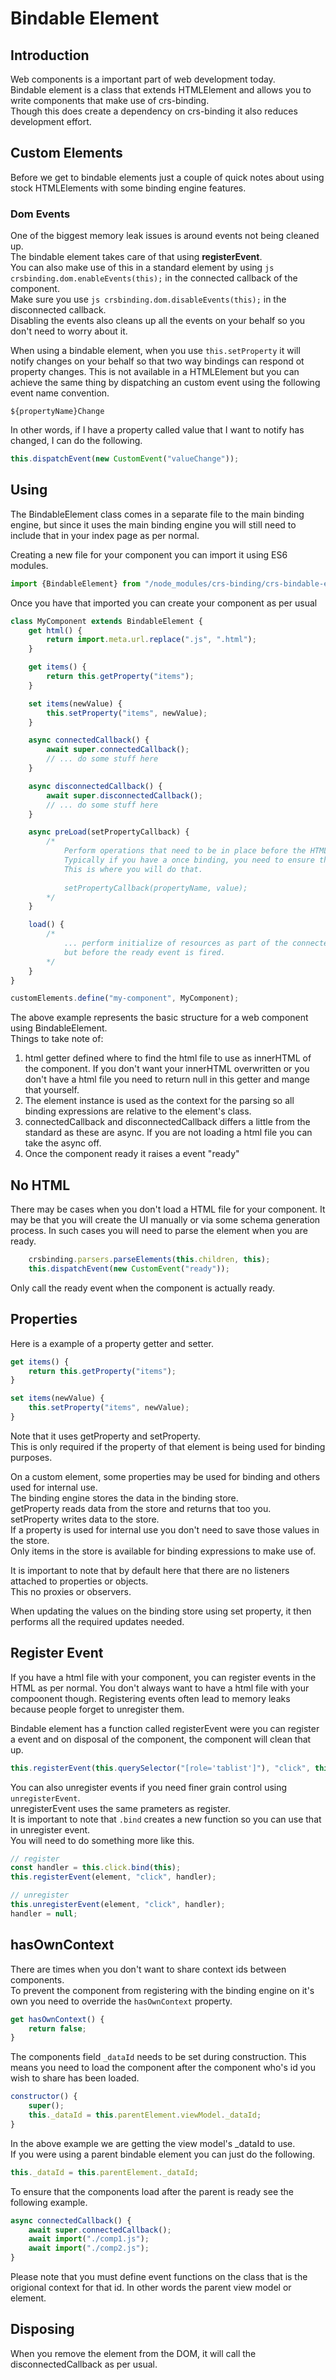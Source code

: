 # Bindable Element

## Introduction
Web components is a important part of web development today.  
Bindable element is a class that extends HTMLElement and allows you to write components that make use of crs-binding.  
Though this does create a dependency on crs-binding it also reduces development effort.  

## Custom Elements
Before we get to bindable elements just a couple of quick notes about using stock HTMLElements with some binding engine features.

### Dom Events
One of the biggest memory leak issues is around events not being cleaned up.  
The bindable element takes care of that using <strong>registerEvent</strong>.  
You can also make use of this in a standard element by using ```js crsbinding.dom.enableEvents(this);``` in the connected callback of the component.  
Make sure you use ```js crsbinding.dom.disableEvents(this);``` in the disconnected callback.  
Disabling the events also cleans up all the events on your behalf so you don't need to worry about it.  

When using a bindable element, when you use `this.setProperty` it will notify changes on your behalf so that two way bindings can respond ot property changes.
This is not available in a HTMLElement but you can achieve the same thing by dispatching an custom event using the following event name convention.

`${propertyName}Change`

In other words, if I have a property called value that I want to notify has changed, I can do the following.

```js
this.dispatchEvent(new CustomEvent("valueChange"));
```

## Using
The BindableElement class comes in a separate file to the main binding engine, but since it uses the main binding engine you will still need to include that in your index page as per normal.

Creating a new file for your component you can import it using ES6 modules.

```js
import {BindableElement} from "/node_modules/crs-binding/crs-bindable-element.js";
```

Once you have that imported you can create your component as per usual

```js
class MyComponent extends BindableElement {
    get html() {
        return import.meta.url.replace(".js", ".html");
    }

    get items() {
        return this.getProperty("items");
    }

    set items(newValue) {
        this.setProperty("items", newValue);
    }

    async connectedCallback() { 
        await super.connectedCallback();
        // ... do some stuff here
    }

    async disconnectedCallback() {    
        await super.disconnectedCallback();
        // ... do some stuff here
    }

    async preLoad(setPropertyCallback) {
        /* 
            Perform operations that need to be in place before the HTML is parsed.
            Typically if you have a once binding, you need to ensure that the values are in place before parsing takes place.
            This is where you will do that.
            
            setPropertyCallback(propertyName, value);
        */       
    }

    load() {
        /*
            ... perform initialize of resources as part of the connectedCallback process 
            but before the ready event is fired.
        */
    }
}

customElements.define("my-component", MyComponent);
```

The above example represents the basic structure for a web component using BindableElement.  
Things to take note of:

1. html getter defined where to find the html file to use as innerHTML of the component. If you don't want your innerHTML overwritten or you don't have a html file you need to return null in this getter and mange that yourself.
1. The element instance is used as the context for the parsing so all binding expressions are relative to the element's class.
1. connectedCallback and disconnectedCallback differs a little from the standard as these are async. If you are not loading a html file you can take the async off.
1. Once the component ready it raises a event "ready"

## No HTML
There may be cases when you don't load a HTML file for your component.
It may be that you will create the UI manually or via some schema generation process.
In such cases you will need to parse the element when you are ready.

```js
    crsbinding.parsers.parseElements(this.children, this);
    this.dispatchEvent(new CustomEvent("ready"));
```

Only call the ready event when the component is actually ready.

## Properties
Here is a example of a property getter and setter.

```js
get items() {
    return this.getProperty("items");
}

set items(newValue) {
    this.setProperty("items", newValue);
}
```
Note that it uses getProperty and setProperty.  
This is only required if the property of that element is being used for binding purposes.

On a custom element, some properties may be used for binding and others used for internal use.  
The binding engine stores the data in the binding store.  
getProperty reads data from the store and returns that too you.  
setProperty writes data to the store.  
If a property is used for internal use you don't need to save those values in the store.  
Only items in the store is available for binding expressions to make use of.

It is important to note that by default here that there are no listeners attached to properties or objects.  
This no proxies or observers.  

When updating the values on the binding store using set property, it then performs all the required updates needed.

## Register Event

If you have a html file with your component, you can register events in the HTML as per normal.
You don't always want to have a html file with your compoonent though.
Registering events often lead to memory leaks because people forget to unregister them.

Bindable element has a function called registerEvent were you can register a event and on disposal of the component, the component will clean that up.

```js
this.registerEvent(this.querySelector("[role='tablist']"), "click", this._click.bind(this));
```

You can also unregister events if you need finer grain control using `unregisterEvent`.  
unregisterEvent uses the same prameters as register.  
It is important to note that `.bind` creates a new function so you can use that in unregister event.  
You will need to do something more like this.

```js
// register
const handler = this.click.bind(this);
this.registerEvent(element, "click", handler);

// unregister
this.unregisterEvent(element, "click", handler);
handler = null;
```

## hasOwnContext

There are times when you don't want to share context ids between components.  
To prevent the component from registering with the binding engine on it's own you need to override the `hasOwnContext` property.

```js
get hasOwnContext() {
    return false;
}
```

The components field `_dataId` needs to be set during construction.
This means you need to load the component after the component who's id you wish to share has been loaded.

```js
constructor() {
    super();
    this._dataId = this.parentElement.viewModel._dataId;
}
```

In the above example we are getting the view model's _dataId to use.  
If you were using a parent bindable element you can just do the following.

```js
this._dataId = this.parentElement._dataId;
```

To ensure that the components load after the parent is ready see the following example.

```js
async connectedCallback() {
    await super.connectedCallback();
    await import("./comp1.js");
    await import("./comp2.js");
}
```

Please note that you must define event functions on the class that is the origional context for that id.
In other words the parent view model or element.

## Disposing
When you remove the element from the DOM, it will call the disconnectedCallback as per usual.
